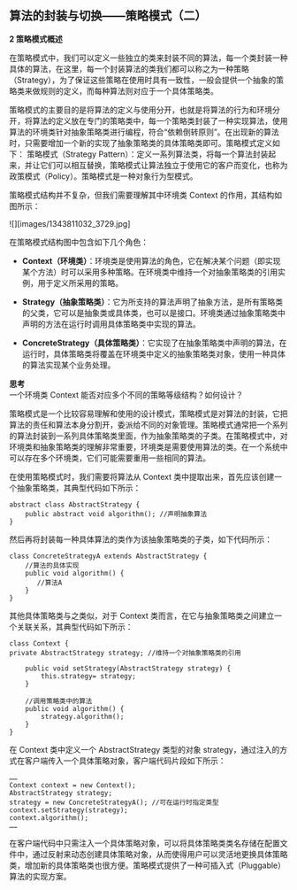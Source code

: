 ## 算法的封装与切换——策略模式（二）  

**2 策略模式概述**  

在策略模式中，我们可以定义一些独立的类来封装不同的算法，每一个类封装一种具体的算法，在这里，每一个封装算法的类我们都可以称之为一种策略（Strategy），为了保证这些策略在使用时具有一致性，一般会提供一个抽象的策略类来做规则的定义，而每种算法则对应于一个具体策略类。  

策略模式的主要目的是将算法的定义与使用分开，也就是将算法的行为和环境分开，将算法的定义放在专门的策略类中，每一个策略类封装了一种实现算法，使用算法的环境类针对抽象策略类进行编程，符合“依赖倒转原则”。在出现新的算法时，只需要增加一个新的实现了抽象策略类的具体策略类即可。策略模式定义如下：
策略模式（Strategy Pattern）：定义一系列算法类，将每一个算法封装起来，并让它们可以相互替换，策略模式让算法独立于使用它的客户而变化，也称为政策模式（Policy）。策略模式是一种对象行为型模式。  

策略模式结构并不复杂，但我们需要理解其中环境类 Context 的作用，其结构如图所示：  

![][images/1343811032_3729.jpg]  

在策略模式结构图中包含如下几个角色：  

- **Context（环境类）**：环境类是使用算法的角色，它在解决某个问题（即实现某个方法）时可以采用多种策略。在环境类中维持一个对抽象策略类的引用实例，用于定义所采用的策略。  

- **Strategy（抽象策略类）**：它为所支持的算法声明了抽象方法，是所有策略类的父类，它可以是抽象类或具体类，也可以是接口。环境类通过抽象策略类中声明的方法在运行时调用具体策略类中实现的算法。  

- **ConcreteStrategy（具体策略类）**：它实现了在抽象策略类中声明的算法，在运行时，具体策略类将覆盖在环境类中定义的抽象策略类对象，使用一种具体的算法实现某个业务处理。  
 
**思考**  
一个环境类 Context 能否对应多个不同的策略等级结构？如何设计？  

策略模式是一个比较容易理解和使用的设计模式，策略模式是对算法的封装，它把算法的责任和算法本身分割开，委派给不同的对象管理。策略模式通常把一个系列的算法封装到一系列具体策略类里面，作为抽象策略类的子类。在策略模式中，对环境类和抽象策略类的理解非常重要，环境类是需要使用算法的类。在一个系统中可以存在多个环境类，它们可能需要重用一些相同的算法。  

在使用策略模式时，我们需要将算法从 Context 类中提取出来，首先应该创建一个抽象策略类，其典型代码如下所示：  

```
abstract class AbstractStrategy {
    public abstract void algorithm(); //声明抽象算法
}
```

然后再将封装每一种具体算法的类作为该抽象策略类的子类，如下代码所示：

```
class ConcreteStrategyA extends AbstractStrategy {
    //算法的具体实现
    public void algorithm() {
       //算法A
    }
}
```

其他具体策略类与之类似，对于 Context 类而言，在它与抽象策略类之间建立一个关联关系，其典型代码如下所示：  

```
class Context {  
private AbstractStrategy strategy; //维持一个对抽象策略类的引用  
  
    public void setStrategy(AbstractStrategy strategy) {  
        this.strategy= strategy;  
    }  
  
    //调用策略类中的算法  
    public void algorithm() {  
        strategy.algorithm();  
    }  
}  
```

在 Context 类中定义一个 AbstractStrategy 类型的对象 strategy，通过注入的方式在客户端传入一个具体策略对象，客户端代码片段如下所示：

```
……
Context context = new Context();
AbstractStrategy strategy;
strategy = new ConcreteStrategyA(); //可在运行时指定类型
context.setStrategy(strategy);
context.algorithm();
……
```

在客户端代码中只需注入一个具体策略对象，可以将具体策略类类名存储在配置文件中，通过反射来动态创建具体策略对象，从而使得用户可以灵活地更换具体策略类，增加新的具体策略类也很方便。策略模式提供了一种可插入式（Pluggable）算法的实现方案。